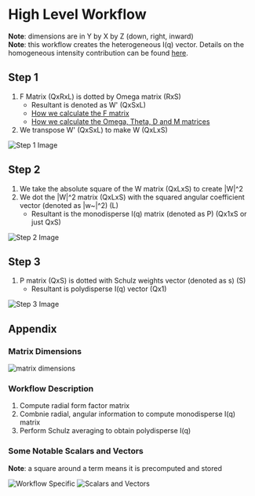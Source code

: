 # High Level Workflow

**Note**: dimensions are in Y by X by Z (down, right, inward)  
**Note**: this workflow creates the heterogeneous I(q) vector. Details on the homogeneous intensity contribution can be found [here](https://media.discordapp.net/attachments/937419611622752277/937428080438427668/unknown.png).


## Step 1
1. F Matrix (QxRxL) is dotted by Omega matrix (RxS)
    - Resultant is denoted as W' (QxSxL)
    - [How we calculate the F matrix](f-matrix.md)
    - [How we calculate the Omega, Theta, D and M matrices](scattering-length-density-matrices.md)
2. We transpose W' (QxSxL) to make W (QxLxS)

![Step 1 Image](https://media.discordapp.net/attachments/937419611622752277/937420728637194280/unknown.png)

## Step 2
1. We take the absolute square of the W matrix (QxLxS) to create |W|^2
2. We dot the |W|^2 matrix (QxLxS) with the squared angular coefficient vector (denoted as |w~|^2) (L)
    - Resultant is the monodisperse I(q) matrix (denoted as P) (Qx1xS or just QxS)

![Step 2 Image](https://media.discordapp.net/attachments/937419611622752277/937421849204260924/unknown.png)

## Step 3
1. P matrix (QxS) is dotted with Schulz weights vector (denoted as s) (S)
    - Resultant is polydisperse I(q) vector (Qx1)

![Step 3 Image](https://media.discordapp.net/attachments/937419611622752277/937422667189997598/unknown.png)

## Appendix

### Matrix Dimensions
![matrix dimensions](https://media.discordapp.net/attachments/937419611622752277/937422892382167080/unknown.png)

### Workflow Description
1. Compute radial form factor matrix
2. Combnie radial, angular information to compute monodisperse I(q) matrix
3. Perform Schulz averaging to obtain polydisperse I(q)

### Some Notable Scalars and Vectors
**Note**: a square around a term means it is precomputed and stored  

![Workflow Specific](https://media.discordapp.net/attachments/937419611622752277/937424763675095050/unknown.png)
![Scalars and Vectors](https://media.discordapp.net/attachments/937419611622752277/937423790848245770/unknown.png)
